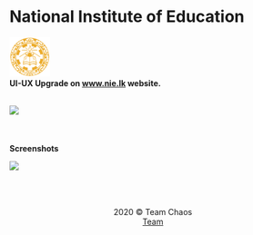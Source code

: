 # National Institute of Education

<p align="center">

  <img width=14% src="https://raw.githubusercontent.com/nieprototype/NIE/master/img/nielogo.png"><br>
  <b>UI-UX Upgrade on www.nie.lk website.</b><br><br>
  
  
  <img width=55% src="https://gotvantage.com/wp-content/uploads/2017/09/abtest.gif">
 
  <br><br>
<b>Screenshots</b><br></p>
  <kbd>
  <img src="https://github.com/itpmcde/Code-Complexity-Tool/blob/master/assets/media/interface/2.png">
  </kbd>
  <br><br>
  
  <br>
   <p align=center>2020 © Team Chaos<br>
 <a href="https://github.com/itpmcde/Code-Complexity-Tool/graphs/contributors">Team</a>
  </p>
</p>
